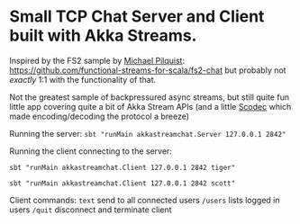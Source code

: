 # Small TCP Chat Server and Client built with Akka Streams.

Inspired by the FS2 sample by [Michael Pilquist](https://github.com/mpilquist): https://github.com/functional-streams-for-scala/fs2-chat
but probably not _exactly_ 1:1 with the functionality of that.

Not the greatest sample of backpressured async streams, but still quite fun little app covering quite a bit
of Akka Stream APIs (and a little [Scodec](http://scodec.org) which made encoding/decoding the protocol a breeze)

Running the server: 
`sbt "runMain akkastreamchat.Server 127.0.0.1 2842"`

Running the client connecting to the server:

`sbt "runMain akkastreamchat.Client 127.0.0.1 2842 tiger"`

`sbt "runMain akkastreamchat.Client 127.0.0.1 2842 scott"`

Client commands:
`text` send to all connected users
`/users` lists logged in users
`/quit` disconnect and terminate client


